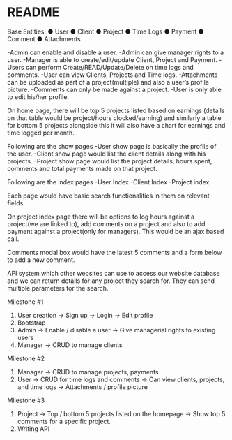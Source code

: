 # README

Base Entities:
● User
● Client
● Project
● Time Logs
● Payment
● Comment
● Attachments

-Admin can enable and disable a user.
-Admin can give manager rights to a user.
-Manager is able to create/edit/update Client, Project and Payment.
-Users can perform Create/READ/Update/Delete on time logs and comments.
-User can view Clients, Projects and Time logs.
-Attachments can be uploaded as part of a project(multiple) and also a user’s profile picture.
-Comments can only be made against a project.
-User is only able to edit his/her profile.

On home page, there will be top 5 projects listed based on earnings (details on that table would
be project/hours clocked/earning) and similarly a table for bottom 5 projects alongside this it will
also have a chart for earnings and time logged per month.

Following are the show pages
-User show page is basically the profile of the user.
-Client show page would list the client details along with his projects.
-Project show page would list the project details, hours spent, comments and total payments
made on that project.

Following are the index pages
-User Index
-Client Index
-Project index

Each page would have basic search functionalities in them on relevant fields.

On project index page there will be options to log hours against a project(we are linked to), add
comments on a project and also to add payment against a project(only for managers). This
would be an ajax based call.

Comments modal box would have the latest 5 comments and a form below to add a new
comment.

API system which other websites can use to access our website database
and we can return details for any project they search for. They can send multiple parameters for
the search.

Milestone #1
1) User creation
-> Sign up
-> Login
-> Edit profile
2) Bootstrap
3) Admin
-> Enable / disable a user
-> Give managerial rights to existing users
4) Manager
-> CRUD to manage clients

Milestone #2
1) Manager
-> CRUD to manage projects, payments
2) User
-> CRUD for time logs and comments
-> Can view clients, projects, and time logs
-> Attachments / profile picture

Milestone #3
1) Project
-> Top / bottom 5 projects listed on the homepage
-> Show top 5 comments for a specific project.
2) Writing API
